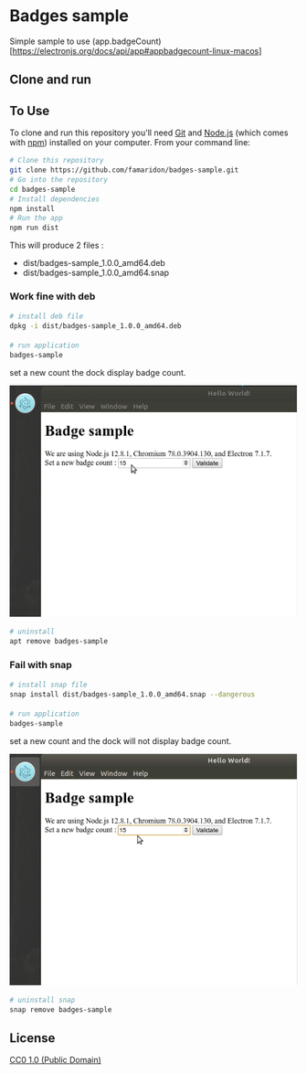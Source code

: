 # Badges sample

Simple sample to use (app.badgeCount)[https://electronjs.org/docs/api/app#appbadgecount-linux-macos]

## Clone and run

## To Use

To clone and run this repository you'll need [Git](https://git-scm.com) and [Node.js](https://nodejs.org/en/download/) (which comes with [npm](http://npmjs.com)) installed on your computer. From your command line:

```bash
# Clone this repository
git clone https://github.com/famaridon/badges-sample.git
# Go into the repository
cd badges-sample
# Install dependencies
npm install
# Run the app
npm run dist
```
This will produce 2 files :

* dist/badges-sample_1.0.0_amd64.deb
* dist/badges-sample_1.0.0_amd64.snap

### Work fine with deb

```bash
# install deb file
dpkg -i dist/badges-sample_1.0.0_amd64.deb

# run application
badges-sample
```

set a new count the dock display badge count.

![deb.gif](files/deb.gif)

```bash
# uninstall 
apt remove badges-sample
```

### Fail with snap

```bash
# install snap file
snap install dist/badges-sample_1.0.0_amd64.snap --dangerous

# run application
badges-sample
```

set a new count and the dock will not display badge count.

![snap.gif](files/snap.gif)

```bash
# uninstall snap
snap remove badges-sample
```

## License

[CC0 1.0 (Public Domain)](LICENSE.md)
